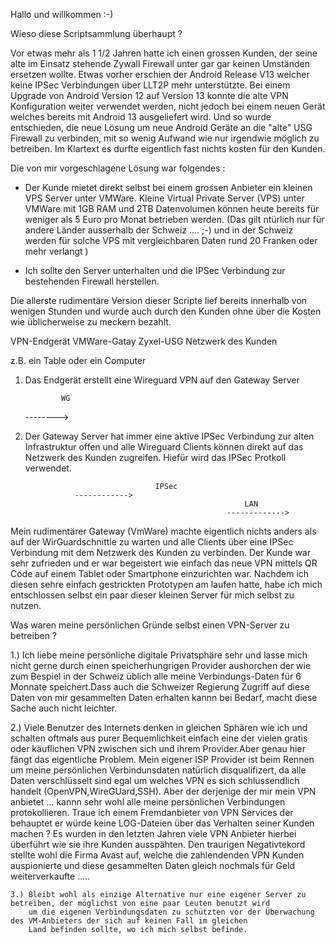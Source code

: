 Hallo und willkommen :-)

Wieso diese Scriptsammlung überhaupt ? 

Vor etwas mehr als 1 1/2 Jahren hatte ich einen grossen Kunden, der seine alte im Einsatz stehende 
Zywall Firewall unter gar gar keinen Umständen ersetzen wollte. Etwas vorher erschien der 
Android Release V13 welcher keine IPSec Verbindungen über LLT2P mehr unterstützte.
Bei einem Upgrade von Android Version 12 auf Version 13 konnte die alte VPN Konfiguration 
weiter verwendet werden, nicht jedoch bei einem neuen Gerät welches bereits mit Android 
13 ausgeliefert wird. Und so wurde entschieden, die neue Lösung um neue Android Geräte an 
die "alte" USG Firewall zu verbinden, mit so wenig Aufwand wie nur irgendwie möglich zu 
betreiben. Im Klartext es durfte eigentlich fast nichts kosten für den Kunden. 

Die von mir vorgeschlagene Lösung war folgendes : 

- Der Kunde mietet direkt selbst bei einem grossen Anbieter ein kleinen VPS Server unter VMWare.
  Kleine Virtual Private Server (VPS) unter VMWare mit 1GB RAM und 2TB Datenvolumen können 
  heute bereits für weniger als 5 Euro pro Monat betrieben werden. (Das gilt ntürlich nur für 
  andere Länder ausserhalb der Schweiz .... ;-) und in der Schweiz werden für solche VPS mit 
  vergleichbaren Daten rund 20 Franken oder mehr verlangt ) 

- Ich sollte den Server unterhalten und die IPSec Verbindung zur bestehenden Firewall herstellen.

Die allerste rudimentäre Version dieser Scripte lief bereits innerhalb von wenigen Stunden und wurde 
auch durch den Kunden ohne über die Kosten wie üblicherweise zu meckern bezahlt.

   VPN-Endgerät		VMWare-Gatay		Zyxel-USG	Netzwerk des Kunden

   z.B. ein Table
   oder ein Computer 

   1. Das Endgerät erstellt eine Wireguard VPN auf den Gateway Server

                  WG
	   	-------->

   2. Der Gateway Server hat immer eine aktive IPSec Verbindung zur alten Infrastruktur offen
      und alle Wireguard Clients können direkt auf das Netzwerk des Kunden zugreifen. Hiefür 
      wird das IPSec Protkoll verwendet.

                                       IPSec
 				     ------------>
                                                           LAN
                                                       ------------->

   Mein rudimentärer Gateway (VmWare) machte eigentlich nichts anders als auf der WirGuardschnittle zu warten und alle 
   Clients über eine IPSec Verbindung mit dem Netzwerk des Kunden zu verbinden. Der Kunde war sehr zufrieden und er war begeistert wie 
   einfach das neue VPN mittels QR Code auf einem Tablet oder Smartphone einzurichten war.
   Nachdem ich diesen sehre einfach gestrickten Prototypen am laufen hatte, habe ich mich entschlossen selbst ein paar dieser 
   kleinen Server für mich selbst zu nutzen. 

   Was waren meine persönlichen Gründe selbst einen VPN-Server zu betreiben ? 

   1.) Ich liebe meine persönliche digitale Privatsphäre sehr und lasse mich nicht gerne durch einen speicherhungrigen Provider 
       aushorchen der wie zum Bespiel in der Schweiz üblich alle meine Verbindungs-Daten für 6 Monnate speichert.Dass auch die 
       Schweizer Regierung Zugriff auf diese Daten von mir gesammelten Daten erhalten kannn bei Bedarf, macht diese Sache auch nicht 
       leichter.

   2.) Viele Benutzer des Internets denken in gleichen Sphären wie ich und schalten oftmals aus purer Bequemlichkeit einfach eine
       der vielen gratis oder käuflichen VPN zwischen sich und ihrem Provider.Aber genau hier fängt das eigentliche Problem.
       Mein eigener ISP Provider ist beim Rennen um meine persönlichen Verbindunsdaten natürlich disqualifizert, da alle Daten 
       verschlüsselt sind egal um welches VPN es sich schlussendlich handelt (OpenVPN,WireGUard,SSH). 
       Aber der derjenige der mir mein VPN anbietet ... kannn sehr wohl alle meine persönlichen Verbindungen protokollieren.
       Traue ich einem Fremdanbieter von VPN Services der behauptet er würde keine LOG-Dateien über das Verhalten seiner Kunden 
       machen ? Es wurden in den letzten Jahren viele VPN Anbieter hierbei überführt wie sie ihre Kunden ausspähten.
       Den traurigen Negativtekord stellte wohl die Firma Avast auf, welche die zahlendenden VPN Kunden auspionierte und
       diese gesammelten Daten gleich nochmals für Geld weiterverkaufte .....
 
    3.) Bleibt wohl als einzige Alternative nur eine eigener Server zu betreiben, der möglichst von eine paar Leuten benutzt wird
        um die eigenen Verbindungsdaten zu schützten vor der Überwachung des VM-Anbieters der sich auf keinen Fall im gleichen
        Land befinden sollte, wo ich mich selbst befinde.




 




 





   



  

 









 
 



